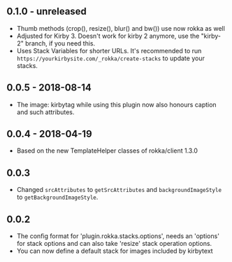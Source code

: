 ## 0.1.0 - unreleased

- Thumb methods (crop(), resize(), blur() and bw()) use now rokka as well
- Adjusted for Kirby 3. Doesn't work for kirby 2 anymore, use the "kirby-2" branch, if you need this.
- Uses Stack Variables for shorter URLs. It's recommended to run `https://yourkirbysite.com/_rokka/create-stacks` to 
  update your stacks.

## 0.0.5 - 2018-08-14

- The image: kirbytag while using this plugin now also honours caption and such attributes.

## 0.0.4 - 2018-04-19

- Based on the new TemplateHelper classes of rokka/client 1.3.0

## 0.0.3

- Changed `srcAttributes` to `getSrcAttributes`  and `backgroundImageStyle` to `getBackgroundImageStyle`.

## 0.0.2

- The config format for 'plugin.rokka.stacks.options', needs an 'options' for stack options and can also take 'resize'
  stack operation options.
- You can now define a default stack for images included by kirbytext
